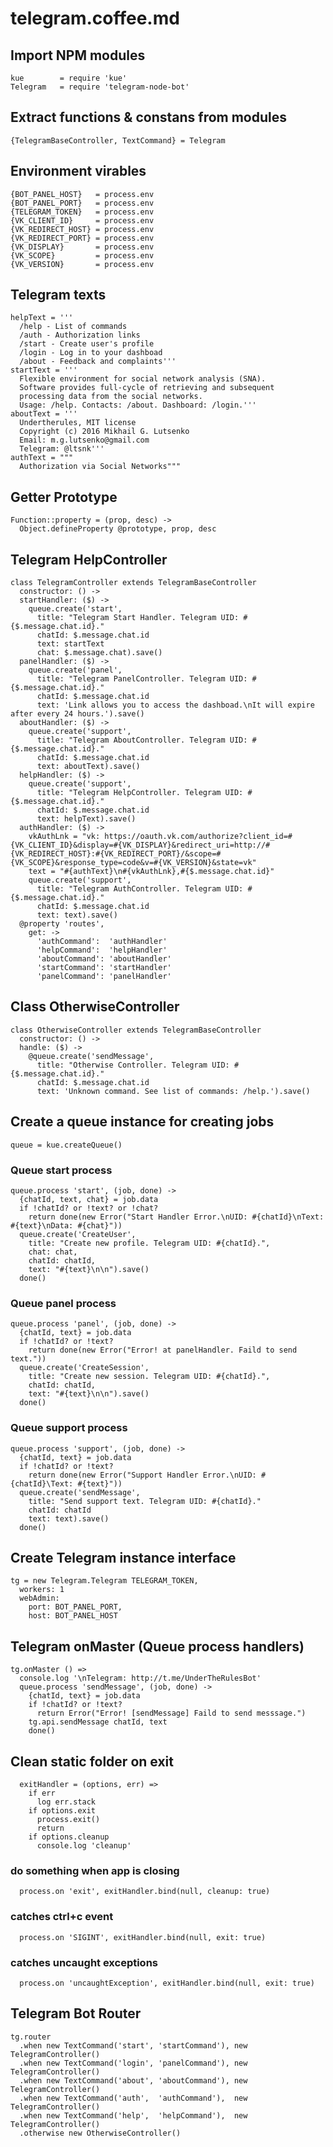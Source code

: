 # telegram.coffee.md

## Import NPM modules

    kue        = require 'kue'
    Telegram   = require 'telegram-node-bot'

## Extract functions & constans from modules

    {TelegramBaseController, TextCommand} = Telegram

## Environment virables

    {BOT_PANEL_HOST}   = process.env
    {BOT_PANEL_PORT}   = process.env
    {TELEGRAM_TOKEN}   = process.env
    {VK_CLIENT_ID}     = process.env
    {VK_REDIRECT_HOST} = process.env
    {VK_REDIRECT_PORT} = process.env
    {VK_DISPLAY}       = process.env
    {VK_SCOPE}         = process.env
    {VK_VERSION}       = process.env

## Telegram texts

    helpText = '''
      /help - List of commands
      /auth - Authorization links
      /start - Create user's profile
      /login - Log in to your dashboad
      /about - Feedback and complaints'''
    startText = '''
      Flexible environment for social network analysis (SNA).
      Software provides full-cycle of retrieving and subsequent
      processing data from the social networks.
      Usage: /help. Contacts: /about. Dashboard: /login.'''
    aboutText = '''
      Undertherules, MIT license
      Copyright (c) 2016 Mikhail G. Lutsenko
      Email: m.g.lutsenko@gmail.com
      Telegram: @ltsnk'''
    authText = """
      Authorization via Social Networks"""

## Getter Prototype

    Function::property = (prop, desc) ->
      Object.defineProperty @prototype, prop, desc

## Telegram HelpController

    class TelegramController extends TelegramBaseController
      constructor: () ->
      startHandler: ($) ->
        queue.create('start',
          title: "Telegram Start Handler. Telegram UID: #{$.message.chat.id}."
          chatId: $.message.chat.id
          text: startText
          chat: $.message.chat).save()
      panelHandler: ($) ->
        queue.create('panel',
          title: "Telegram PanelController. Telegram UID: #{$.message.chat.id}."
          chatId: $.message.chat.id
          text: 'Link allows you to access the dashboad.\nIt will expire after every 24 hours.').save()
      aboutHandler: ($) ->
        queue.create('support',
          title: "Telegram AboutController. Telegram UID: #{$.message.chat.id}."
          chatId: $.message.chat.id
          text: aboutText).save()
      helpHandler: ($) ->
        queue.create('support',
          title: "Telegram HelpController. Telegram UID: #{$.message.chat.id}."
          chatId: $.message.chat.id
          text: helpText).save()
      authHandler: ($) ->
        vkAuthLnk = "vk: https://oauth.vk.com/authorize?client_id=#{VK_CLIENT_ID}&display=#{VK_DISPLAY}&redirect_uri=http://#{VK_REDIRECT_HOST}:#{VK_REDIRECT_PORT}/&scope=#{VK_SCOPE}&response_type=code&v=#{VK_VERSION}&state=vk"
        text = "#{authText}\n#{vkAuthLnk},#{$.message.chat.id}"
        queue.create('support',
          title: "Telegram AuthController. Telegram UID: #{$.message.chat.id}."
          chatId: $.message.chat.id
          text: text).save()
      @property 'routes',
        get: ->
          'authCommand':  'authHandler'
          'helpCommand':  'helpHandler'
          'aboutCommand': 'aboutHandler'
          'startCommand': 'startHandler'
          'panelCommand': 'panelHandler'

## Class OtherwiseController

    class OtherwiseController extends TelegramBaseController
      constructor: () ->
      handle: ($) ->
        @queue.create('sendMessage',
          title: "Otherwise Controller. Telegram UID: #{$.message.chat.id}."
          chatId: $.message.chat.id
          text: 'Unknown command. See list of commands: /help.').save()

## Create a queue instance for creating jobs

    queue = kue.createQueue()

###  Queue **start** process

    queue.process 'start', (job, done) ->
      {chatId, text, chat} = job.data
      if !chatId? or !text? or !chat?
        return done(new Error("Start Handler Error.\nUID: #{chatId}\nText: #{text}\nData: #{chat}"))
      queue.create('CreateUser',
        title: "Create new profile. Telegram UID: #{chatId}.",
        chat: chat,
        chatId: chatId,
        text: "#{text}\n\n").save()
      done()

###  Queue **panel** process

    queue.process 'panel', (job, done) ->
      {chatId, text} = job.data
      if !chatId? or !text?
        return done(new Error("Error! at panelHandler. Faild to send text."))
      queue.create('CreateSession',
        title: "Create new session. Telegram UID: #{chatId}.",
        chatId: chatId,
        text: "#{text}\n\n").save()
      done()

###  Queue **support** process

    queue.process 'support', (job, done) ->
      {chatId, text} = job.data
      if !chatId? or !text?
        return done(new Error("Support Handler Error.\nUID: #{chatId}\Text: #{text}"))
      queue.create('sendMessage',
        title: "Send support text. Telegram UID: #{chatId}."
        chatId: chatId
        text: text).save()
      done()

## Create Telegram instance interface

    tg = new Telegram.Telegram TELEGRAM_TOKEN,
      workers: 1
      webAdmin:
        port: BOT_PANEL_PORT,
        host: BOT_PANEL_HOST

## Telegram onMaster (Queue process handlers)

    tg.onMaster () =>
      console.log '\nTelegram: http://t.me/UnderTheRulesBot'
      queue.process 'sendMessage', (job, done) ->
        {chatId, text} = job.data
        if !chatId? or !text?
          return Error("Error! [sendMessage] Faild to send messsage.")
        tg.api.sendMessage chatId, text
        done()
## **Clean** static folder on exit

      exitHandler = (options, err) =>
        if err
          log err.stack
        if options.exit
          process.exit()
          return
        if options.cleanup
          console.log 'cleanup'

### **do something when app is closing**

      process.on 'exit', exitHandler.bind(null, cleanup: true)

### **catches ctrl+c event**

      process.on 'SIGINT', exitHandler.bind(null, exit: true)

### **catches uncaught exceptions**

      process.on 'uncaughtException', exitHandler.bind(null, exit: true)

## Telegram Bot Router

    tg.router
      .when new TextCommand('start', 'startCommand'), new TelegramController()
      .when new TextCommand('login', 'panelCommand'), new TelegramController()
      .when new TextCommand('about', 'aboutCommand'), new TelegramController()
      .when new TextCommand('auth',  'authCommand'),  new TelegramController()
      .when new TextCommand('help',  'helpCommand'),  new TelegramController()
      .otherwise new OtherwiseController()
